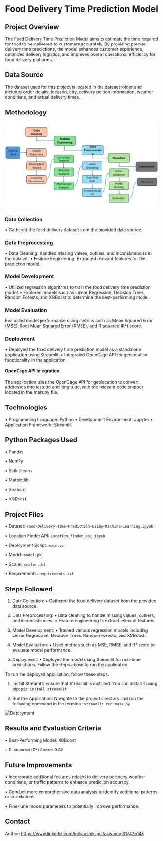 # Food Delivery Time Prediction Model
## Project Overview
The Food Delivery Time Prediction Model aims to estimate the time required for food to be delivered to customers accurately. By providing precise delivery time predictions, the model enhances customer experience, optimizes delivery logistics, and improves overall operational efficiency for food delivery platforms.

## Data Source
The dataset used for this project is located in the dataset folder and includes order details, location, city, delivery person information, weather conditions, and actual delivery times.
## Methodology
![Methodology](https://github.com/Kaushik-Puttaswamy/Food-Delivery-Time-Prediction-Using-Machine-Learning/blob/main/Methodology.png)
### Data Collection
• Gathered the food delivery dataset from the provided data source.
### Data Preprocessing
• Data Cleaning: Handled missing values, outliers, and inconsistencies in the dataset.
• Feature Engineering: Extracted relevant features for the prediction model.
### Model Development
• Utilized regression algorithms to train the food delivery time prediction model.
• Explored models such as Linear Regression, Decision Trees, Random Forests, and XGBoost to determine the best-performing model.
### Model Evaluation
Evaluated model performance using metrics such as Mean Squared Error (MSE), Root Mean Squared Error (RMSE), and R-squared (R²) score.
### Deployment
• Deployed the food delivery time prediction model as a standalone application using Streamlit.
• Integrated OpenCage API for geolocation functionality in the application.
#### OpenCage API Integration
The application uses the OpenCage API for geolocation to convert addresses into latitude and longitude, with the relevant code snippet located in the main.py file.

## Technologies
• Programming Language: Python
• Development Environment: Jupyter
• Application Framework: Streamlit
## Python Packages Used

• Pandas

• NumPy

• Scikit-learn

• Matplotlib

• Seaborn

• XGBoost

## Project Files
• Dataset: ```Food-Delivery-Time-Prediction-Using-Machine-Learning.ipynb```

• Location Finder API: ```Location_finder_api.ipynb```

• Deployment Script: ```main.py```

• Model: ```model.pkl```

• Scaler: ```scaler.pkl```

• Requirements: ```requirements.txt```

## Steps Followed
1. Data Collection: 
• Gathered the food delivery dataset from the provided data source.
2. Data Preprocessing:
• Data cleaning to handle missing values, outliers, and inconsistencies.
• Feature engineering to extract relevant features.

3. Model Development:
• Trained various regression models including Linear Regression, Decision Trees, Random Forests, and XGBoost.

4. Model Evaluation:
• Used metrics such as MSE, RMSE, and R² score to evaluate model performance.

5. Deployment:
• Deployed the model using Streamlit for real-time predictions. Follow the steps above to run the application.

To run the deployed application, follow these steps:
1. Install Streamlit: Ensure that Streamlit is installed. You can install it using pip:
  ```pip install streamlit```

2. Run the Application: Navigate to the project directory and run the following command in the terminal:
  ```streamlit run main.py```

![Deployment](https://github.com/Kaushik-Puttaswamy/Food-Delivery-Time-Prediction-Using-Machine-Learning/blob/main/Deployment.png)

## Results and Evaluation Criteria
• Best-Performing Model: XGBoost

• R-squared (R²) Score: 0.82

## Future Improvements
• Incorporate additional features related to delivery partners, weather conditions, or traffic patterns to enhance prediction accuracy.

• Conduct more comprehensive data analysis to identify additional patterns or correlations.

• Fine-tune model parameters to potentially improve performance.


## Contact
Author: https://www.linkedin.com/in/kaushik-puttaswamy-317475148


